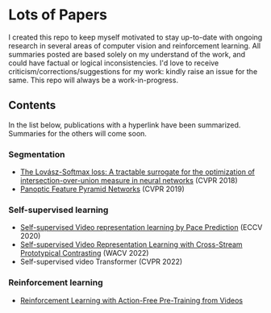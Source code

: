 # Lots of Papers

I created this repo to keep myself motivated to stay up-to-date with ongoing research in several areas of computer vision and reinforcement learning. All summaries posted are based solely on my understand of the work, and could have factual or logical inconsistencies. I'd love to receive criticism/corrections/suggestions for my work: kindly raise an issue for the same. This repo will always be a work-in-progress.

## Contents
In the list below, publications with a hyperlink have been summarized. Summaries for the others will come soon. 

### Segmentation
 - [The Lovász-Softmax loss: A tractable surrogate for the optimization of intersection-over-union measure in neural networks](segmentation.md/#the-lovász-softmax-loss-a-tractable-surrogate-for-the-optimization-of-intersection-over-union-measure-in-neural-networkshttpsarxivorgpdf170508790pdf-cvpr-2018) (CVPR 2018)
 - [Panoptic Feature Pyramid Networks](segmentation.md/#panoptic-feature-pyramid-networkshttpsarxivorgpdf190102446pdf-cvpr-2019) (CVPR 2019)

### Self-supervised learning
 - [Self-supervised Video representation learning by Pace Prediction](self_supervised_learning.md/#self-supervised-video-representation-learning-by-pace-predictionhttpsarxivorgpdf200805861pdf) (ECCV 2020)
 - [Self-supervised Video Representation Learning with Cross-Stream Prototypical Contrasting](self_supervised_learning.md/#self-supervised-video-representation-learning-with-cross-stream-prototypical-contrastinghttpsarxivorgpdf210610137pdf) (WACV 2022)
 - Self-supervised video Transformer (CVPR 2022)

### Reinforcement learning
- [Reinforcement Learning with Action-Free Pre-Training from Videos](reinforcement_learning.md/#reinforcement-learning-with-action-free-pre-training-from-videoshttpsarxivorgpdf220313880pdf)